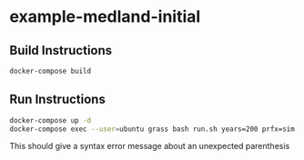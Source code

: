 # example-medland-initial

## Build Instructions

```bash
docker-compose build
```

## Run Instructions

```bash
docker-compose up -d
docker-compose exec --user=ubuntu grass bash run.sh years=200 prfx=sim
```

This should give a syntax error message about an unexpected parenthesis
